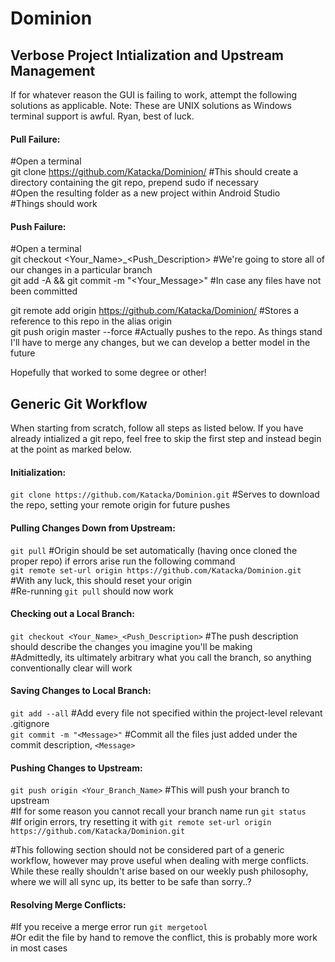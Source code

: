 # Dominion

## Verbose Project Intialization and Upstream Management

If for whatever reason the GUI is failing to work, attempt the following solutions as applicable.
Note: These are UNIX solutions as Windows terminal support is awful. Ryan, best of luck.

#### Pull Failure: <br />
  #Open a terminal  <br />
  git clone https://github.com/Katacka/Dominion/ #This should create a directory containing the git repo, prepend sudo if necessary <br />
  #Open the resulting folder as a new project within Android Studio <br />
  #Things should work <br />
  
#### Push Failure: <br />
  #Open a terminal <br />
  git checkout <Your_Name>\_<Push_Description> #We're going to store all of our changes in a particular branch <br />
  git add -A && git commit -m "<Your_Message>" #In case any files have not been committed <br />
  
  git remote add origin https://github.com/Katacka/Dominion/ #Stores a reference to this repo in the alias origin <br />
  git push origin master --force #Actually pushes to the repo. As things stand I'll have to merge any changes, but we can develop    a better model in the future <br />
  
  Hopefully that worked to some degree or other! <br />
  
  
## Generic Git Workflow <br />

When starting from scratch, follow all steps as listed below. If you have already intialized a git repo, feel free to skip the first step and instead begin at the point as marked below.<br />

#### Initialization:<br />
  `git clone https://github.com/Katacka/Dominion.git` #Serves to download the repo, setting your remote origin for future pushes<br />

#### Pulling Changes Down from Upstream:<br />
  `git pull` #Origin should be set automatically (having once cloned the proper repo) if errors arise run the following command<br />
  `git remote set-url origin https://github.com/Katacka/Dominion.git` #With any luck, this should reset your origin<br />
  #Re-running `git pull` should now work<br />

#### Checking out a Local Branch:
  `git checkout <Your_Name>_<Push_Description>` #The push description should describe the changes you imagine you'll be making<br />
  #Admittedly, its ultimately arbitrary what you call the branch, so anything conventionally clear will work<br />

#### Saving Changes to Local Branch:<br />
  `git add --all` #Add every file not specified within the project-level relevant .gitignore<br />
  `git commit -m "<Message>"` #Commit all the files just added under the commit description, `<Message>`<br />
  
#### Pushing Changes to Upstream:<br />
  `git push origin <Your_Branch_Name>` #This will push your branch to upstream<br />
  #If for some reason you cannot recall your branch name run `git status`<br />
  #If origin errors, try resetting it with `git remote set-url origin https://github.com/Katacka/Dominion.git`<br />
  
#This following section should not be considered part of a generic workflow, however may prove useful when dealing with merge conflicts. While these really shouldn't arise based on our weekly push philosophy, where we will all sync up, its better to be safe than sorry..?<br />

#### Resolving Merge Conflicts:<br />
  #If you receive a merge error run `git mergetool`<br />
  #Or edit the file by hand to remove the conflict, this is probably more work in most cases<br />
  
